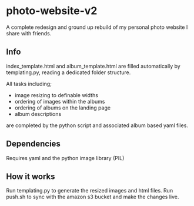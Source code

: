 # photo-website-v2
A complete redesign and ground up rebuild of my personal photo website I share with friends.

## Info
index_template.html and album_template.html are filled automatically by templating.py, reading a dedicated folder structure.

All tasks including;
* image resizing to definable widths
* ordering of images within the albums
* ordering of albums on the landing page
* album descriptions

are completed by the python script and associated album based yaml files.

## Dependencies
Requires yaml and the python image library (PIL)

## How it works
Run templating.py to generate the resized images and html files.
Run push.sh to sync with the amazon s3 bucket and make the changes live.